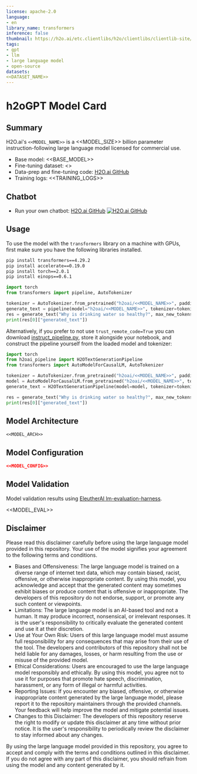 ```yaml
---
license: apache-2.0
language:
- en
library_name: transformers
inference: false
thumbnail: https://h2o.ai/etc.clientlibs/h2o/clientlibs/clientlib-site/resources/images/favicon.ico
tags:
- gpt
- llm
- large language model
- open-source
datasets:
<<DATASET_NAME>>
---
```

# h2oGPT Model Card
## Summary

H2O.ai's `<<MODEL_NAME>>` is a <<MODEL_SIZE>> billion parameter instruction-following large language model licensed for commercial use.

- Base model: <<BASE_MODEL>>
- Fine-tuning dataset: <<DATASET>>
- Data-prep and fine-tuning code: [H2O.ai GitHub](https://github.com/h2oai/h2ogpt)
- Training logs: <<TRAINING_LOGS>>

## Chatbot

- Run your own chatbot: [H2O.ai GitHub](https://github.com/h2oai/h2ogpt)
[![H2O.ai GitHub](https://user-images.githubusercontent.com/6147661/232930822-e7170e4d-8aa1-4f7a-ad70-ece9cdd8b0cb.png)](https://github.com/h2oai/h2ogpt)

## Usage

To use the model with the `transformers` library on a machine with GPUs, first make sure you have the following libraries installed.

```bash
pip install transformers==4.29.2
pip install accelerate==0.19.0
pip install torch==2.0.1
pip install einops==0.6.1
```

```python
import torch
from transformers import pipeline, AutoTokenizer

tokenizer = AutoTokenizer.from_pretrained("h2oai/<<MODEL_NAME>>", padding_side="left")
generate_text = pipeline(model="h2oai/<<MODEL_NAME>>", tokenizer=tokenizer, torch_dtype=torch.bfloat16, trust_remote_code=True, device_map="auto", prompt_type="human_bot")
res = generate_text("Why is drinking water so healthy?", max_new_tokens=100)
print(res[0]["generated_text"])
```

Alternatively, if you prefer to not use `trust_remote_code=True` you can download [instruct_pipeline.py](https://huggingface.co/h2oai/<<MODEL_NAME>>/blob/main/h2oai_pipeline.py),
store it alongside your notebook, and construct the pipeline yourself from the loaded model and tokenizer:

```python
import torch
from h2oai_pipeline import H2OTextGenerationPipeline
from transformers import AutoModelForCausalLM, AutoTokenizer

tokenizer = AutoTokenizer.from_pretrained("h2oai/<<MODEL_NAME>>", padding_side="left")
model = AutoModelForCausalLM.from_pretrained("h2oai/<<MODEL_NAME>>", torch_dtype=torch.bfloat16, device_map="auto")
generate_text = H2OTextGenerationPipeline(model=model, tokenizer=tokenizer, prompt_type="human_bot")

res = generate_text("Why is drinking water so healthy?", max_new_tokens=100)
print(res[0]["generated_text"])
```

## Model Architecture

```
<<MODEL_ARCH>>
```

## Model Configuration

```json
<<MODEL_CONFIG>>
```

## Model Validation

Model validation results using [EleutherAI lm-evaluation-harness](https://github.com/EleutherAI/lm-evaluation-harness).

<<MODEL_EVAL>>

## Disclaimer

Please read this disclaimer carefully before using the large language model provided in this repository. Your use of the model signifies your agreement to the following terms and conditions.

- Biases and Offensiveness: The large language model is trained on a diverse range of internet text data, which may contain biased, racist, offensive, or otherwise inappropriate content. By using this model, you acknowledge and accept that the generated content may sometimes exhibit biases or produce content that is offensive or inappropriate. The developers of this repository do not endorse, support, or promote any such content or viewpoints.
- Limitations: The large language model is an AI-based tool and not a human. It may produce incorrect, nonsensical, or irrelevant responses. It is the user's responsibility to critically evaluate the generated content and use it at their discretion.
- Use at Your Own Risk: Users of this large language model must assume full responsibility for any consequences that may arise from their use of the tool. The developers and contributors of this repository shall not be held liable for any damages, losses, or harm resulting from the use or misuse of the provided model.
- Ethical Considerations: Users are encouraged to use the large language model responsibly and ethically. By using this model, you agree not to use it for purposes that promote hate speech, discrimination, harassment, or any form of illegal or harmful activities.
- Reporting Issues: If you encounter any biased, offensive, or otherwise inappropriate content generated by the large language model, please report it to the repository maintainers through the provided channels. Your feedback will help improve the model and mitigate potential issues.
- Changes to this Disclaimer: The developers of this repository reserve the right to modify or update this disclaimer at any time without prior notice. It is the user's responsibility to periodically review the disclaimer to stay informed about any changes.

By using the large language model provided in this repository, you agree to accept and comply with the terms and conditions outlined in this disclaimer. If you do not agree with any part of this disclaimer, you should refrain from using the model and any content generated by it.
